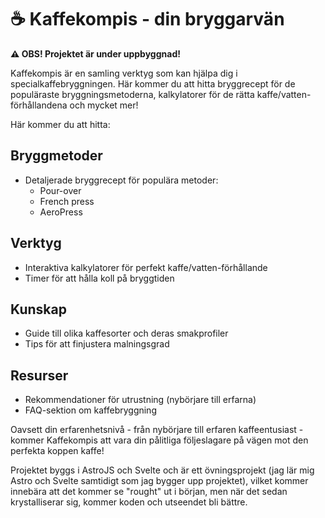 # :coffee: Kaffekompis - din bryggarvän

**:warning: OBS! Projektet är under uppbyggnad!**

Kaffekompis är en samling verktyg som kan hjälpa dig i specialkaffebryggningen. Här kommer du att hitta bryggrecept för de populäraste bryggningsmetoderna, kalkylatorer för de rätta kaffe/vatten-förhållandena och mycket mer!

Här kommer du att hitta:

## Bryggmetoder
- Detaljerade bryggrecept för populära metoder:
  - Pour-over
  - French press
  - AeroPress

## Verktyg
- Interaktiva kalkylatorer för perfekt kaffe/vatten-förhållande
- Timer för att hålla koll på bryggtiden

## Kunskap
- Guide till olika kaffesorter och deras smakprofiler
- Tips för att finjustera malningsgrad

## Resurser
- Rekommendationer för utrustning (nybörjare till erfarna)
- FAQ-sektion om kaffebryggning

Oavsett din erfarenhetsnivå - från nybörjare till erfaren kaffeentusiast - kommer Kaffekompis att vara din pålitliga följeslagare på vägen mot den perfekta koppen kaffe!

Projektet byggs i AstroJS och Svelte och är ett övningsprojekt (jag lär mig Astro och Svelte samtidigt som jag bygger upp projektet), vilket kommer innebära att det kommer se "rought" ut i början, men när det sedan krystalliserar sig, kommer koden och utseendet bli bättre.
